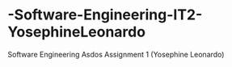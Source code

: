 # -Software-Engineering-IT2-YosephineLeonardo

Software Engineering Asdos Assignment 1 (Yosephine Leonardo)
